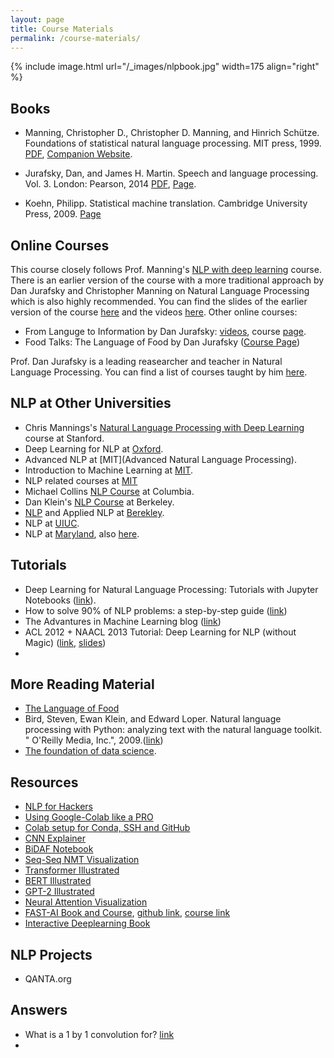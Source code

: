 ```yaml
---
layout: page
title: Course Materials
permalink: /course-materials/
---
```


{% include image.html url="/_images/nlpbook.jpg" width=175 align="right" %}

## Books
* Manning, Christopher D., Christopher D. Manning, and Hinrich Schütze. Foundations of statistical natural language processing. MIT press, 1999. [PDF](https://www.cs.vassar.edu/~cs366/docs/Manning_Schuetze_StatisticalNLP.pdf), [Companion Website](https://nlp.stanford.edu/fsnlp/).

* Jurafsky, Dan, and James H. Martin. Speech and language processing. Vol. 3. London: Pearson, 2014 [PDF](https://web.stanford.edu/~jurafsky/slp3/ed3book.pdf), [Page](https://web.stanford.edu/~jurafsky/slp3/).

* Koehn, Philipp. Statistical machine translation. Cambridge University Press, 2009. [Page](http://www.statmt.org/book/)
## Online Courses
This course closely follows Prof. Manning's [NLP with deep learning](http://web.stanford.edu/class/cs224n/) course. There is an earlier version of the course with a more traditional approach by Dan Jurafsky and Christopher Manning on Natural Language Processing which is also highly recommended. You can find the slides of the earlier version of the course [here](https://web.stanford.edu/~jurafsky/NLPCourseraSlides.html) and the videos [here](https://www.youtube.com/playlist?list=PLoROMvodv4rOFZnDyrlW3-nI7tMLtmiJZ&disable_polymer=true). Other online courses:
* From Languge to Information by Dan Jurafsky: [videos](https://www.youtube.com/channel/UC_48v322owNVtORXuMeRmpA), course [page](http://web.stanford.edu/class/cs124/).
* Food Talks: The Language of Food by Dan Jurafsky ([Course Page](http://web.stanford.edu/class/think53/))

Prof. Dan Jurafsky is a leading reasearcher and teacher in Natural Language Processing. You can find a list of courses taught by him [here](https://web.stanford.edu/~jurafsky/teaching.html).


## NLP at Other Universities
* Chris Mannings's [Natural Language Processing with Deep Learning](http://web.stanford.edu/class/cs224n/) course at Stanford.
* Deep Learning for NLP at [Oxford](https://www.cs.ox.ac.uk/teaching/courses/2016-2017/dl/).
* Advanced NLP at [MIT](Advanced Natural Language Processing).
* Introduction to Machine Learning at [MIT](https://stellar.mit.edu/S/course/6/sp16/6.036/index.html).
* NLP related courses at [MIT](http://nlp.csail.mit.edu/teaching)
* Michael Collins [NLP Course](http://www.cs.columbia.edu/~mcollins/cs4705-spring2019/) at Columbia.
* Dan Klein's [NLP Course](https://people.eecs.berkeley.edu/~klein/cs288/sp10/) at Berkeley.
* [NLP](http://people.ischool.berkeley.edu/~dbamman/nlp18.html) and Applied NLP at [Berekley](http://people.ischool.berkeley.edu/~dbamman/info256.html).
* NLP at [UIUC](https://courses.engr.illinois.edu/cs546/sp2018/).
* NLP at [Maryland](http://www.cs.umd.edu/class/fall2018/cmsc470/), also [here](http://users.umiacs.umd.edu/~jbg/teaching/CMSC_470/).

## Tutorials
* Deep Learning for Natural Language Processing: Tutorials with Jupyter Notebooks ([link](https://insights.untapt.com/deep-learning-for-natural-language-processing-tutorials-with-jupyter-notebooks-ad67f336ce3f)).
* How to solve 90% of NLP problems: a step-by-step guide ([link](https://blog.insightdatascience.com/how-to-solve-90-of-nlp-problems-a-step-by-step-guide-fda605278e4e))
* The Advantures in Machine Learning blog ([link](http://adventuresinmachinelearning.com/))
* ACL 2012 + NAACL 2013 Tutorial: Deep Learning for NLP (without Magic) ([link](https://www.socher.org/index.php/DeepLearningTutorial/DeepLearningTutorial), [slides](http://lxmls.it.pt/2014/socher-lxmls.pdf))
* 

## More Reading Material
* [The Language of Food](https://web.stanford.edu/~jurafsky/thelanguageoffood.html)
* Bird, Steven, Ewan Klein, and Edward Loper. Natural language processing with Python: analyzing text with the natural language toolkit. " O'Reilly Media, Inc.", 2009.([link](https://www.nltk.org/book/))
* [The foundation of data science](http://data8.org/).

## Resources
* [NLP for Hackers](https://nlpforhackers.io/)
* [Using Google-Colab like a PRO](https://medium.com/@robertbracco1/configuring-google-colab-like-a-pro-d61c253f7573)
* [Colab setup for Conda, SSH and GitHub](https://colab.research.google.com/drive/1fxqM06gZ9Mt3wucIN9M1svLHokZusmVC)
* [CNN Explainer](https://poloclub.github.io/cnn-explainer/#article-input)
* [BiDAF Notebook](https://colab.research.google.com/github/kushalj001/pytorch-question-answering/blob/master/2.%20BiDAF.ipynb#scrollTo=HM_ygDbWSDXV)
* [Seq-Seq NMT Visualization](https://jalammar.github.io/visualizing-neural-machine-translation-mechanics-of-seq2seq-models-with-attention/)
* [Transformer Illustrated](http://jalammar.github.io/illustrated-transformer/)
* [BERT Illustrated](http://jalammar.github.io/illustrated-bert/)
* [GPT-2 Illustrated](http://jalammar.github.io/illustrated-gpt2/)
* [Neural Attention Visualization](https://distill.pub/2016/augmented-rnns/)
* [FAST-AI Book and Course](https://docs.fast.ai/), [github link](https://github.com/fastai/fastbook), [course link](https://course.fast.ai/)
* [Interactive Deeplearning Book](https://d2l.ai/)
## NLP Projects
* QANTA.org

## Answers
* What is a 1 by 1 convolution for? [link](https://machinelearningmastery.com/introduction-to-1x1-convolutions-to-reduce-the-complexity-of-convolutional-neural-networks/)
* 
